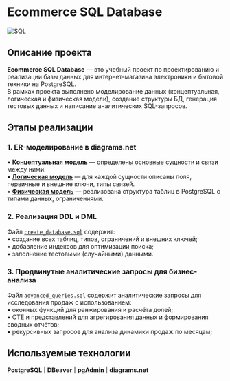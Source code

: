 # Ecommerce SQL Database
![SQL](https://img.shields.io/badge/Language-SQL-lightgrey?logo=sqlite)

## Описание проекта
**Ecommerce SQL Database** — это учебный проект по проектированию и реализации базы данных для интернет-магазина электроники и бытовой техники на PostgreSQL.  
В рамках проекта выполнено моделирование данных (концептуальная, логическая и физическая модели), создание структуры БД, генерация тестовых данных и написание аналитических SQL-запросов.  
  
## Этапы реализации
### 1. ER-моделирование в diagrams.net
• **[Концептуальная модель](./models/conceptual_model.png)** — определены основные сущности и связи между ними.  
• **[Логическая модель](./models/logical_model.png)** — для каждой сущности описаны поля, первичные и внешние ключи, типы связей.  
• **[Физическая модель](./models/physical_model.svg)** — реализована структура таблиц в PostgreSQL с типами данных, ограничениями.  
  
### 2. Реализация DDL и DML  
Файл [`create_database.sql`](./create_database.sql) содержит:  
• создание всех таблиц, типов, ограничений и внешних ключей;  
• добавление индексов для оптимизации поиска;  
• заполнение тестовыми (случайными) данными.  
  
### 3. Продвинутые аналитические запросы для бизнес-анализа  
Файл [`advanced_queries.sql`](./advanced_queries.sql) содержит аналитические запросы для исследования продаж с использованием:  
• оконных функций для ранжирования и расчёта долей;  
• CTE и представлений для агрегирования данных и формирования сводных отчётов;  
• рекурсивных запросов для анализа динамики продаж по месяцам;  
  
## Используемые технологии  
**PostgreSQL**   |   **DBeaver**   |   **pgAdmin**   |   **diagrams.net**
